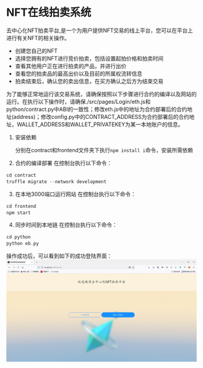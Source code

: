 # NFT在线拍卖系统
去中心化NFT拍卖平台,是一个为用户提供NFT交易的线上平台，您可以在平台上进行有关NFT的相关操作。

- 创建您自己的NFT
- 选择您拥有的NFT进行竞价拍卖，包括设置起拍价格和拍卖时间
- 查看其他用户正在进行拍卖的产品，并进行出价
- 查看您的拍卖品的最高出价以及目前的所属权流转信息
- 拍卖结束后，确认您的卖出信息，在买方确认之后方为结束交易

为了能够正常地运行该交易系统，请确保按照以下步骤进行合约的编译以及网站的运行。在执行以下操作时，请确保./src/pages/Login/eth.js和python/contract.py中ABI的一致性；修改eth.js中的地址为合约部署后的合约地址(address)；修改config.py中的CONTRACT_ADDRESS为合约部署后的合约地址，WALLET_ADDRESS和WALLET_PRIVATEKEY为某一本地账户的信息。

1. 安装依赖

   分别在contract和frontend文件夹下执行`npm install i`命令，安装所需依赖

2. 合约的编译部署
   在控制台执行以下命令：

```c
cd contract
truffle migrate --network development
```
3. 在本地3000端口运行网站
   在控制台执行以下命令：

```c
cd frontend
npm start
```
4. 同步时间到本地链
   在控制台执行以下命令：

```c
cd python 
python eb.py
```
操作成功后，可以看到如下的成功登陆界面：
![](home.png)